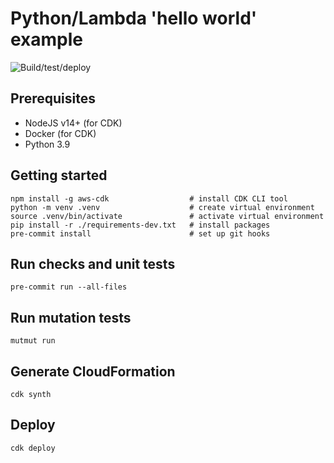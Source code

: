 # Python/Lambda 'hello world' example

![Build/test/deploy](https://github.com/greenlynx/python-hello-world/actions/workflows/main.yml/badge.svg)

## Prerequisites

-   NodeJS v14+ (for CDK)
-   Docker (for CDK)
-   Python 3.9

## Getting started

```
npm install -g aws-cdk                  # install CDK CLI tool
python -m venv .venv                    # create virtual environment
source .venv/bin/activate               # activate virtual environment
pip install -r ./requirements-dev.txt   # install packages
pre-commit install                      # set up git hooks
```

## Run checks and unit tests

`pre-commit run --all-files`

## Run mutation tests

`mutmut run`

## Generate CloudFormation

`cdk synth`

## Deploy

`cdk deploy`
